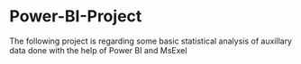 # Power-BI-Project
The following project is regarding some basic statistical analysis of auxillary data done with the help of Power BI and MsExel
